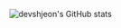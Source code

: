 ![devshjeon's GitHub stats](https://github-readme-stats.vercel.app/api?username=devshjeon&show_icons=true&theme=dracula)

